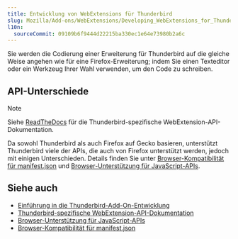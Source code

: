 ```yaml
---
title: Entwicklung von WebExtensions für Thunderbird
slug: Mozilla/Add-ons/WebExtensions/Developing_WebExtensions_for_Thunderbird
l10n:
  sourceCommit: 09109b6f9444d22215ba330ec1e64e73980b2a6c
---
```


Sie werden die Codierung einer Erweiterung für Thunderbird auf die gleiche Weise angehen wie für eine Firefox-Erweiterung; indem Sie einen Texteditor oder ein Werkzeug Ihrer Wahl verwenden, um den Code zu schreiben.

## API-Unterschiede

> [!NOTE]
> Siehe [ReadTheDocs](https://webextension-api.thunderbird.net/en/latest/) für die Thunderbird-spezifische WebExtension-API-Dokumentation.

Da sowohl Thunderbird als auch Firefox auf Gecko basieren, unterstützt Thunderbird viele der APIs, die auch von Firefox unterstützt werden, jedoch mit einigen Unterschieden. Details finden Sie unter [Browser-Kompatibilität für manifest.json](/de/docs/Mozilla/Add-ons/WebExtensions/manifest.json#browser_compatibility) und [Browser-Unterstützung für JavaScript-APIs](/de/docs/Mozilla/Add-ons/WebExtensions/Browser_support_for_JavaScript_APIs).

## Siehe auch

- [Einführung in die Thunderbird-Add-On-Entwicklung](https://developer.thunderbird.net/add-ons/about-add-ons)
- [Thunderbird-spezifische WebExtension-API-Dokumentation](https://webextension-api.thunderbird.net/en/latest/)
- [Browser-Unterstützung für JavaScript-APIs](/de/docs/Mozilla/Add-ons/WebExtensions/Browser_support_for_JavaScript_APIs)
- [Browser-Kompatibilität für manifest.json](/de/docs/Mozilla/Add-ons/WebExtensions/manifest.json#browser_compatibility)
